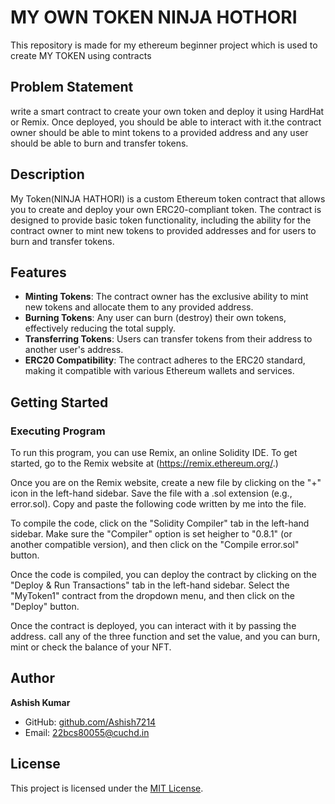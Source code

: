 # MY OWN TOKEN NINJA HOTHORI
This repository is made for my ethereum beginner project which is used to create MY TOKEN using contracts

## Problem Statement
write a smart contract to create your own token and deploy it using HardHat or Remix. Once deployed, you should be able to interact with it.the contract owner should be able to mint tokens to a provided address and any user should be able to burn and transfer tokens.

## Description
My Token(NINJA HATHORI) is a custom Ethereum token contract that allows you to create and deploy your own ERC20-compliant token. The contract is designed to provide basic token functionality, including the ability for the contract owner to mint new tokens to provided addresses and for users to burn and transfer tokens.

## Features

- **Minting Tokens**: The contract owner has the exclusive ability to mint new tokens and allocate them to any provided address.
- **Burning Tokens**: Any user can burn (destroy) their own tokens, effectively reducing the total supply.
- **Transferring Tokens**: Users can transfer tokens from their address to another user's address.
- **ERC20 Compatibility**: The contract adheres to the ERC20 standard, making it compatible with various Ethereum wallets and services.


## Getting Started

### Executing Program

To run this program, you can use Remix, an online Solidity IDE. To get started, go to the Remix website at (https://remix.ethereum.org/.)

Once you are on the Remix website, create a new file by clicking on the "+" icon in the left-hand sidebar. Save the file with a .sol extension (e.g., error.sol). Copy and paste the following code written by me into the file.

To compile the code, click on the "Solidity Compiler" tab in the left-hand sidebar. Make sure the "Compiler" option is set heigher to "0.8.1" (or another compatible version), and then click on the "Compile error.sol" button.

Once the code is compiled, you can deploy the contract by clicking on the "Deploy & Run Transactions" tab in the left-hand sidebar. Select the "MyToken1" contract from the dropdown menu, and then click on the "Deploy" button.

Once the contract is deployed, you can interact with it by passing the address. call any of the three function and set the value, and you can burn, mint or check the balance of your NFT.

## Author

**Ashish Kumar**

- GitHub: [github.com/Ashish7214](https://github.com/Ashish7214)
- Email: 22bcs80055@cuchd.in

## License
This project is licensed under the [MIT License](LICENSE).
